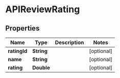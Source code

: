 

# APIReviewRating


## Properties

| Name | Type | Description | Notes |
|------------ | ------------- | ------------- | -------------|
|**ratingId** | **String** |  |  [optional] |
|**name** | **String** |  |  [optional] |
|**rating** | **Double** |  |  [optional] |



